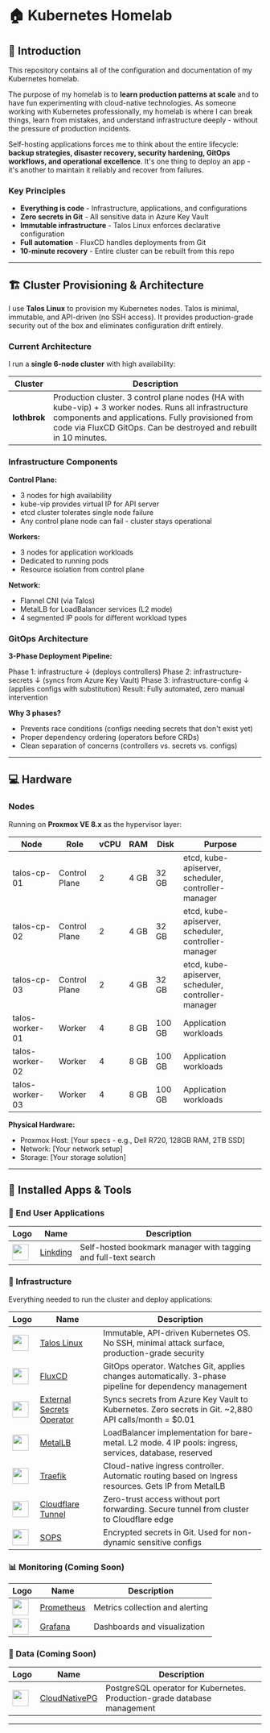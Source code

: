 # 🏠 Kubernetes Homelab

## 📖 Introduction

This repository contains all of the configuration and documentation of my Kubernetes homelab.

The purpose of my homelab is to **learn production patterns at scale** and to have fun experimenting with cloud-native technologies. As someone working with Kubernetes professionally, my homelab is where I can break things, learn from mistakes, and understand infrastructure deeply - without the pressure of production incidents.

Self-hosting applications forces me to think about the entire lifecycle: **backup strategies, disaster recovery, security hardening, GitOps workflows, and operational excellence**. It's one thing to deploy an app - it's another to maintain it reliably and recover from failures.

### Key Principles

- **Everything is code** - Infrastructure, applications, and configurations
- **Zero secrets in Git** - All sensitive data in Azure Key Vault
- **Immutable infrastructure** - Talos Linux enforces declarative configuration
- **Full automation** - FluxCD handles deployments from Git
- **10-minute recovery** - Entire cluster can be rebuilt from this repo

---

## 🏗️ Cluster Provisioning & Architecture

I use **Talos Linux** to provision my Kubernetes nodes. Talos is minimal, immutable, and API-driven (no SSH access). It provides production-grade security out of the box and eliminates configuration drift entirely.

### Current Architecture

I run a **single 6-node cluster** with high availability:

| **Cluster** | **Description** |
|-------------|-----------------|
| **lothbrok** | Production cluster. 3 control plane nodes (HA with kube-vip) + 3 worker nodes. Runs all infrastructure components and applications. Fully provisioned from code via FluxCD GitOps. Can be destroyed and rebuilt in 10 minutes. |

### Infrastructure Components

**Control Plane:**
- 3 nodes for high availability
- kube-vip provides virtual IP for API server
- etcd cluster tolerates single node failure
- Any control plane node can fail - cluster stays operational

**Workers:**
- 3 nodes for application workloads
- Dedicated to running pods
- Resource isolation from control plane

**Network:**
- Flannel CNI (via Talos)
- MetalLB for LoadBalancer services (L2 mode)
- 4 segmented IP pools for different workload types

### GitOps Architecture

**3-Phase Deployment Pipeline:**

Phase 1: infrastructure
↓ (deploys controllers)
Phase 2: infrastructure-secrets
↓ (syncs from Azure Key Vault)
Phase 3: infrastructure-config
↓ (applies configs with substitution)
Result: Fully automated, zero manual intervention

**Why 3 phases?**
- Prevents race conditions (configs needing secrets that don't exist yet)
- Proper dependency ordering (operators before CRDs)
- Clean separation of concerns (controllers vs. secrets vs. configs)

---

## 💻 Hardware

### Nodes

Running on **Proxmox VE 8.x** as the hypervisor layer:

| Node | Role | vCPU | RAM | Disk | Purpose |
|------|------|------|-----|------|---------|
| talos-cp-01 | Control Plane | 2 | 4 GB | 32 GB | etcd, kube-apiserver, scheduler, controller-manager |
| talos-cp-02 | Control Plane | 2 | 4 GB | 32 GB | etcd, kube-apiserver, scheduler, controller-manager |
| talos-cp-03 | Control Plane | 2 | 4 GB | 32 GB | etcd, kube-apiserver, scheduler, controller-manager |
| talos-worker-01 | Worker | 4 | 8 GB | 100 GB | Application workloads |
| talos-worker-02 | Worker | 4 | 8 GB | 100 GB | Application workloads |
| talos-worker-03 | Worker | 4 | 8 GB | 100 GB | Application workloads |

**Physical Hardware:**
- Proxmox Host: [Your specs - e.g., Dell R720, 128GB RAM, 2TB SSD]
- Network: [Your network setup]
- Storage: [Your storage solution]

---

## 🚀 Installed Apps & Tools

### 📱 End User Applications

| Logo | Name | Description |
|------|------|-------------|
| <img width="32" src="https://raw.githubusercontent.com/linkding-io/linkding/main/logo.svg"> | [Linkding](https://github.com/linkding-io/linkding) | Self-hosted bookmark manager with tagging and full-text search |

### 🔧 Infrastructure

Everything needed to run the cluster and deploy applications:

| Logo | Name | Description |
|------|------|-------------|
| <img width="32" src="https://www.siderolabs.com/images/talos-logo.svg"> | [Talos Linux](https://www.talos.dev/) | Immutable, API-driven Kubernetes OS. No SSH, minimal attack surface, production-grade security |
| <img width="32" src="https://avatars.githubusercontent.com/u/52158677"> | [FluxCD](https://fluxcd.io/) | GitOps operator. Watches Git, applies changes automatically. 3-phase pipeline for dependency management |
| <img width="32" src="https://external-secrets.io/latest/pictures/eso-logo-large.png"> | [External Secrets Operator](https://external-secrets.io/) | Syncs secrets from Azure Key Vault to Kubernetes. Zero secrets in Git. ~2,880 API calls/month = $0.01 |
| <img width="32" src="https://avatars.githubusercontent.com/u/60239468"> | [MetalLB](https://metallb.universe.tf/) | LoadBalancer implementation for bare-metal. L2 mode. 4 IP pools: ingress, services, database, reserved |
| <img width="32" src="https://avatars.githubusercontent.com/u/1412239"> | [Traefik](https://traefik.io/) | Cloud-native ingress controller. Automatic routing based on Ingress resources. Gets IP from MetalLB |
| <img width="32" src="https://avatars.githubusercontent.com/u/314135"> | [Cloudflare Tunnel](https://developers.cloudflare.com/cloudflare-one/connections/connect-apps/) | Zero-trust access without port forwarding. Secure tunnel from cluster to Cloudflare edge |
| <img width="32" src="https://avatars.githubusercontent.com/u/47602533"> | [SOPS](https://github.com/mozilla/sops) | Encrypted secrets in Git. Used for non-dynamic sensitive configs |

### 📊 Monitoring (Coming Soon)

| Logo | Name | Description |
|------|------|-------------|
| <img width="32" src="https://avatars.githubusercontent.com/u/3380462"> | [Prometheus](https://prometheus.io/) | Metrics collection and alerting |
| <img width="32" src="https://avatars.githubusercontent.com/u/7195757"> | [Grafana](https://grafana.com/) | Dashboards and visualization |

### 💾 Data (Coming Soon)

| Logo | Name | Description |
|------|------|-------------|
| <img width="32" src="https://avatars.githubusercontent.com/u/69524162"> | [CloudNativePG](https://cloudnative-pg.io/) | PostgreSQL operator for Kubernetes. Production-grade database management |

---
